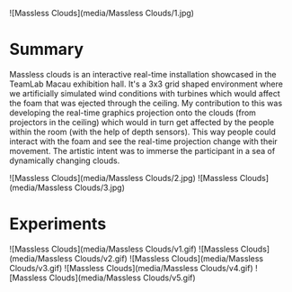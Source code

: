 ![Massless Clouds](media/Massless Clouds/1.jpg)

# Summary

Massless clouds is an interactive real-time installation showcased in the TeamLab Macau exhibition hall. It's a 3x3 grid shaped environment where we artificially simulated wind conditions with turbines which would affect the foam that was ejected through the ceiling. My contribution to this was developing the real-time graphics projection onto the clouds (from projectors in the ceiling) which would in turn get affected by the people within the room (with the help of depth sensors). This way people could interact with the foam and see the real-time projection change with their movement. The artistic intent was to immerse the participant in a sea of dynamically changing clouds.

![Massless Clouds](media/Massless Clouds/2.jpg)
![Massless Clouds](media/Massless Clouds/3.jpg)

# Experiments
![Massless Clouds](media/Massless Clouds/v1.gif)
![Massless Clouds](media/Massless Clouds/v2.gif)
![Massless Clouds](media/Massless Clouds/v3.gif)
![Massless Clouds](media/Massless Clouds/v4.gif)
![Massless Clouds](media/Massless Clouds/v5.gif)


<!-- <img src="media/masslessclouds/4.gif">
<img src="media/masslessclouds/5.gif"> -->
